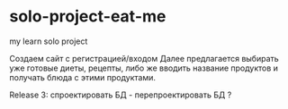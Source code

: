 # solo-project-eat-me

my learn solo project

Cоздаем сайт с регистрацией/входом
Далее предлагается выбирать уже готовые диеты, рецепты,
либо же вводить название продуктов и получать блюда с этими продуктами.

<!-- Release 1: внедрить скелетон - done -->
<!-- Release 2: подключить пакеты - done -->

Release 3: спроектировать БД - перепроектировать БД ?

<!-- Release 4: проверить регистрацию и вход - done -->
<!-- Release 5: Добавить в базу продукты, рецепты - done -->
<!-- Release 6: добавить возможность добавления рецептов, диет в избранное, также их удаление - ? -->
